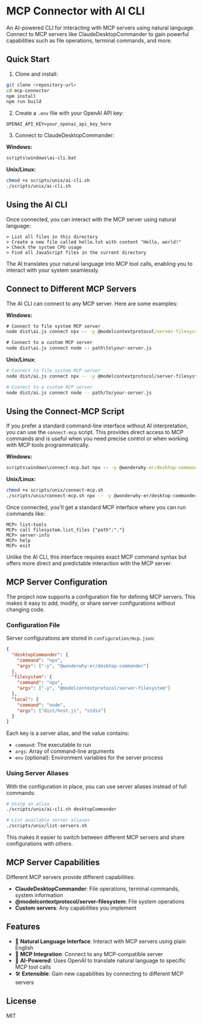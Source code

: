 # MCP Connector with AI CLI

An AI-powered CLI for interacting with MCP servers using natural language. Connect to MCP servers like ClaudeDesktopCommander to gain powerful capabilities such as file operations, terminal commands, and more.

## Quick Start

1. Clone and install:
```bash
git clone <repository-url>
cd mcp-connector
npm install
npm run build
```

2. Create a `.env` file with your OpenAI API key:
```
OPENAI_API_KEY=your_openai_api_key_here
```

3. Connect to ClaudeDesktopCommander:

**Windows:**
```cmd
scripts\windows\ai-cli.bat
```

**Unix/Linux:**
```bash
chmod +x scripts/unix/ai-cli.sh
./scripts/unix/ai-cli.sh
```

## Using the AI CLI

Once connected, you can interact with the MCP server using natural language:

```
> List all files in this directory
> Create a new file called hello.txt with content "Hello, world!"
> Check the system CPU usage
> Find all JavaScript files in the current directory
```

The AI translates your natural language into MCP tool calls, enabling you to interact with your system seamlessly.

## Connect to Different MCP Servers

The AI CLI can connect to any MCP server. Here are some examples:

**Windows:**
```cmd
# Connect to file system MCP server
node dist\ai.js connect npx -- -y @modelcontextprotocol/server-filesystem

# Connect to a custom MCP server
node dist\ai.js connect node -- path\to\your-server.js
```

**Unix/Linux:**
```bash
# Connect to file system MCP server
node dist/ai.js connect npx -- -y @modelcontextprotocol/server-filesystem

# Connect to a custom MCP server
node dist/ai.js connect node -- path/to/your-server.js
```

## Using the Connect-MCP Script

If you prefer a standard command-line interface without AI interpretation, you can use the `connect-mcp` script. This provides direct access to MCP commands and is useful when you need precise control or when working with MCP tools programmatically.

**Windows:**
```cmd
scripts\windows\connect-mcp.bat npx -- -y @wonderwhy-er/desktop-commander
```

**Unix/Linux:**
```bash
chmod +x scripts/unix/connect-mcp.sh
./scripts/unix/connect-mcp.sh npx -- -y @wonderwhy-er/desktop-commander
```

Once connected, you'll get a standard MCP interface where you can run commands like:

```
MCP> list-tools
MCP> call filesystem.list_files {"path":"."}
MCP> server-info
MCP> help
MCP> exit
```

Unlike the AI CLI, this interface requires exact MCP command syntax but offers more direct and predictable interaction with the MCP server.

## MCP Server Configuration

The project now supports a configuration file for defining MCP servers. This makes it easy to add, modify, or share server configurations without changing code.

### Configuration File

Server configurations are stored in `configuration/mcp.json`:

```json
{
  "desktopCommander": {
    "command": "npx",
    "args": ["-y", "@wonderwhy-er/desktop-commander"]
  },
  "filesystem": {
    "command": "npx",
    "args": ["-y", "@modelcontextprotocol/server-filesystem"]
  },
  "local": {
    "command": "node",
    "args": ["dist/host.js", "stdio"]
  }
}
```

Each key is a server alias, and the value contains:
- `command`: The executable to run
- `args`: Array of command-line arguments
- `env` (optional): Environment variables for the server process

### Using Server Aliases

With the configuration in place, you can use server aliases instead of full commands:

```bash
# Using an alias
./scripts/unix/ai-cli.sh desktopCommander

# List available server aliases
./scripts/unix/list-servers.sh
```

This makes it easier to switch between different MCP servers and share configurations with others.

## MCP Server Capabilities

Different MCP servers provide different capabilities:

- **ClaudeDesktopCommander**: File operations, terminal commands, system information
- **@modelcontextprotocol/server-filesystem**: File system operations
- **Custom servers**: Any capabilities you implement

## Features

- 🤖 **Natural Language Interface**: Interact with MCP servers using plain English
- 🔌 **MCP Integration**: Connect to any MCP-compatible server
- 🧠 **AI-Powered**: Uses OpenAI to translate natural language to specific MCP tool calls
- 🛠️ **Extensible**: Gain new capabilities by connecting to different MCP servers

## License

MIT